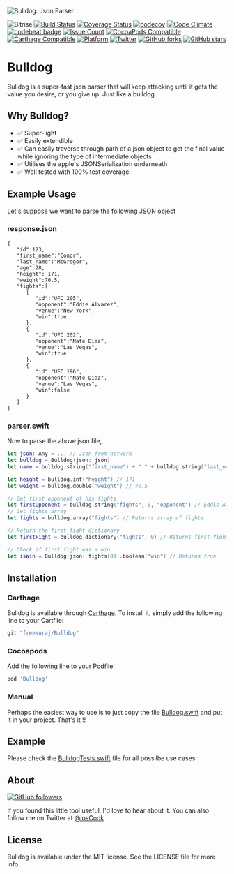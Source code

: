 ![Bulldog: Json Parser](https://raw.githubusercontent.com/freesuraj/Bulldog/master/Assets/logo.png)

![Bitrise](https://www.bitrise.io/app/bb989fa54c5d85a2.svg?token=E9jOjiq9ZQMYY-YwsbnhZQ)
[![Build Status](https://travis-ci.org/freesuraj/Bulldog.svg?branch=master)](https://travis-ci.org/freesuraj/Bulldog)
[![Coverage Status](https://coveralls.io/repos/github/freesuraj/Bulldog/badge.svg?branch=master)](https://coveralls.io/github/freesuraj/Bulldog?branch=master)
[![codecov](https://codecov.io/gh/freesuraj/Bulldog/branch/master/graph/badge.svg)](https://codecov.io/gh/freesuraj/Bulldog)
[![Code Climate](https://codeclimate.com/github/freesuraj/Bulldog/badges/gpa.svg)](https://codeclimate.com/github/freesuraj/Bulldog)
[![codebeat badge](https://codebeat.co/badges/b009ba3f-092c-49df-861c-d9f2e758e9e6)](https://codebeat.co/projects/github-com-freesuraj-bulldog)
[![Issue Count](https://codeclimate.com/github/freesuraj/Bulldog/badges/issue_count.svg)](https://codeclimate.com/github/freesuraj/Bulldog)
[![CocoaPods Compatible](https://img.shields.io/cocoapods/v/Bulldog.svg)](http://cocoadocs.org/docsets/Bulldog/)
[![Carthage Compatible](https://img.shields.io/badge/Carthage-compatible-4BC51D.svg?style=flat)](https://github.com/Carthage/Carthage)
[![Platform](https://img.shields.io/cocoapods/p/Bulldog.svg?style=flat)](http://cocoadocs.org/docsets/Bulldog)
[![Twitter](https://img.shields.io/badge/twitter-@iosCook-blue.svg?style=flat)](http://twitter.com/iosCook)
[![GitHub forks](https://img.shields.io/github/forks/freesuraj/bulldog.svg?style=social&label=Fork)](https://github.com/freesuraj/bulldog)
[![GitHub stars](https://img.shields.io/github/stars/freesuraj/bulldog.svg?style=social&label=Star)](https://github.com/freesuraj/bulldog)

# Bulldog
Bulldog is a super-fast json parser that will keep attacking until it gets the value you desire, or you give up. Just like a bulldog.

## Why Bulldog?

- ✅ Super-light
- ✅ Easily extendible
- ✅ Can easily traverse through path of a json object to get the final value while ignoring the type of intermediate objects
- ✅ Utilises the apple's JSONSerialization underneath
- ✅ Well tested with 100% test coverage

## Example Usage

Let's suppose we want to parse the following JSON object

### response.json

```
{
   "id":123,
   "first_name":"Conor",
   "last_name":"McGregor",
   "age":28,
   "height": 171,
   "weight":70.5,
   "fights":[
      {
         "id":"UFC 205",
         "opponent":"Eddie Alvarez",
         "venue":"New York",
         "win":true
      },
      {
         "id":"UFC 202",
         "opponent":"Nate Diaz",
         "venue":"Las Vegas",
         "win":true
      },
      {
         "id":"UFC 196",
         "opponent":"Nate Diaz",
         "venue":"Las Vegas",
         "win":false
      }
   ]
}
```

### parser.swift

Now to parse the above json file,

```swift
let json: Any = ... // Json from network
let bulldog = Bulldog(json: json)
let name = bulldog.string("first_name") + " " + bulldog.string("last_name") // Conor McGregor

let height = bulldog.int("height") // 171
let weight = bulldog.double("weight") // 70.5

// Get first opponent of his fights
let firstOpponent = bulldog.string("fights", 0, "opponent") // Eddie Alvarez
// Get fights array
let fights = bulldog.array("fights") // Returns array of fights

// Return the first fight dictionary
let firstFight = bulldog.dictionary("fights", 0) // Returns first fight dictionary

// Check if first fight was a win
let isWin = Bulldog(json: fights[0]).boolean("win") // Returns true

```

## Installation

### Carthage
Bulldog is available through [Carthage](https://github.com/Carthage/Carthage). To install
it, simply add the following line to your Cartfile:

```ruby
git "freesuraj/Bulldog"
```

### Cocoapods
Add the following line to your Podfile:
```ruby
pod 'Bulldog'
```
### Manual
Perhaps the easiest way to use is to just copy the file [Bulldog.swift](https://github.com/freesuraj/Bulldog/blob/master/Source/Bulldog.swift) and put it in your project. That's it !!

## Example

Please check the [BulldogTests.swift](https://github.com/freesuraj/Bulldog/blob/master/Tests/BulldogTests.swift) file for all possilbe use cases

## About

[![GitHub followers](https://img.shields.io/github/followers/freesuraj.svg?style=social&label=Follow)](https://github.com/freesuraj)

If you found this little tool useful, I'd love to hear about it. You can also follow me on Twitter at [@iosCook](https://twitter.com/ioscook)


## License

Bulldog is available under the MIT license. See the LICENSE file for more info.


